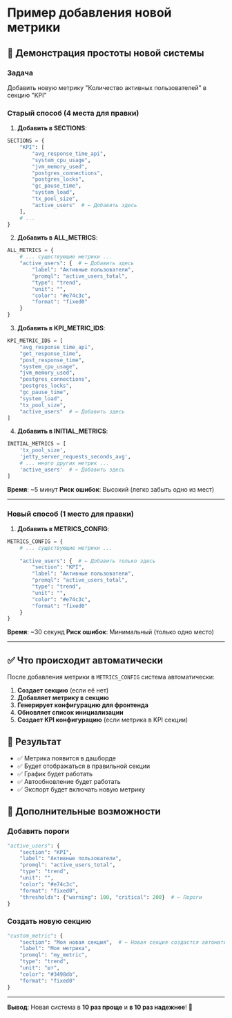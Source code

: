 # Пример добавления новой метрики

## 🎯 Демонстрация простоты новой системы

### Задача
Добавить новую метрику "Количество активных пользователей" в секцию "KPI"

### Старый способ (4 места для правки)

1. **Добавить в SECTIONS**:
```python
SECTIONS = {
    "KPI": [
        "avg_response_time_api",
        "system_cpu_usage", 
        "jvm_memory_used",
        "postgres_connections",
        "postgres_locks",
        "gc_pause_time",
        "system_load",
        "tx_pool_size",
        "active_users"  # ← Добавить здесь
    ],
    # ...
}
```

2. **Добавить в ALL_METRICS**:
```python
ALL_METRICS = {
    # ... существующие метрики ...
    "active_users": {  # ← Добавить здесь
        "label": "Активные пользователи",
        "promql": "active_users_total",
        "type": "trend",
        "unit": "",
        "color": "#e74c3c",
        "format": "fixed0"
    }
}
```

3. **Добавить в KPI_METRIC_IDS**:
```python
KPI_METRIC_IDS = [
    "avg_response_time_api",
    "get_response_time",
    "post_response_time",
    "system_cpu_usage",
    "jvm_memory_used",
    "postgres_connections",
    "postgres_locks",
    "gc_pause_time",
    "system_load",
    "tx_pool_size",
    "active_users"  # ← Добавить здесь
]
```

4. **Добавить в INITIAL_METRICS**:
```python
INITIAL_METRICS = [
    'tx_pool_size',
    'jetty_server_requests_seconds_avg',
    # ... много других метрик ...
    'active_users'  # ← Добавить здесь
]
```

**Время**: ~5 минут
**Риск ошибок**: Высокий (легко забыть одно из мест)

---

### Новый способ (1 место для правки)

1. **Добавить в METRICS_CONFIG**:
```python
METRICS_CONFIG = {
    # ... существующие метрики ...
    
    "active_users": {  # ← Добавить только здесь
        "section": "KPI",
        "label": "Активные пользователи",
        "promql": "active_users_total",
        "type": "trend",
        "unit": "",
        "color": "#e74c3c",
        "format": "fixed0"
    }
}
```

**Время**: ~30 секунд
**Риск ошибок**: Минимальный (только одно место)

---

## ✅ Что происходит автоматически

После добавления метрики в `METRICS_CONFIG` система автоматически:

1. **Создает секцию** (если её нет)
2. **Добавляет метрику в секцию**
3. **Генерирует конфигурацию для фронтенда**
4. **Обновляет список инициализации**
5. **Создает KPI конфигурацию** (если метрика в KPI секции)

## 🚀 Результат

- ✅ Метрика появится в дашборде
- ✅ Будет отображаться в правильной секции
- ✅ График будет работать
- ✅ Автообновление будет работать
- ✅ Экспорт будет включать новую метрику

## 📝 Дополнительные возможности

### Добавить пороги
```python
"active_users": {
    "section": "KPI",
    "label": "Активные пользователи",
    "promql": "active_users_total",
    "type": "trend",
    "unit": "",
    "color": "#e74c3c",
    "format": "fixed0",
    "thresholds": {"warning": 100, "critical": 200}  # ← Пороги
}
```

### Создать новую секцию
```python
"custom_metric": {
    "section": "Моя новая секция",  # ← Новая секция создастся автоматически
    "label": "Моя метрика",
    "promql": "my_metric",
    "type": "trend",
    "unit": "шт",
    "color": "#3498db",
    "format": "fixed0"
}
```

---

**Вывод**: Новая система в **10 раз проще** и **в 10 раз надежнее**! 🎉 